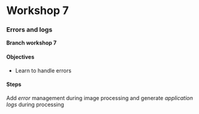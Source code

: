 # Workshop 7
### Errors and logs 

**Branch workshop 7**

#### Objectives

* Learn to handle errors

#### Steps

Add _error_ management during image processing and generate _application logs_ during processing